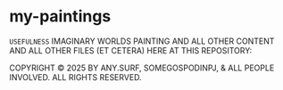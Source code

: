 # my-paintings

`USEFULNESS` IMAGINARY WORLDS PAINTING AND ALL OTHER CONTENT AND ALL OTHER FILES (ET CETERA) HERE AT THIS REPOSITORY:

COPYRIGHT &copy; 2025 BY ANY.SURF, SOMEGOSPODINPJ, &amp; ALL PEOPLE INVOLVED. ALL RIGHTS RESERVED.
